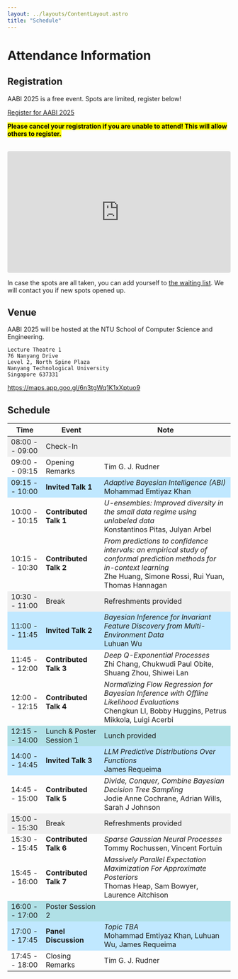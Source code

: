 ```yaml
---
layout: ../layouts/ContentLayout.astro
title: "Schedule"
---
```


# Attendance Information

## Registration

AABI 2025 is a free event.
Spots are limited, register below!

<a href="https://lu.ma/event/evt-a43Ub7unw7DznzM"
class="luma-checkout--button"
data-luma-action="checkout"
data-luma-event-id="evt-a43Ub7unw7DznzM">Register for AABI 2025</a>

<script id="luma-checkout" src="https://embed.lu.ma/checkout-button.js"></script>

<mark>**Please cancel your registration if you are unable to attend! This will allow others to register.**</mark>

<br />

<iframe
  src="https://lu.ma/embed/calendar/cal-JtIkTVGMG0J8eGF/events"
  width="100%"
  height="275"
  frameborder="0"
  style="border: 0px solid #bfcbda88; border-radius: 4px;"
  allowfullscreen=""
  aria-hidden="false"
  tabindex="0"
></iframe>

<br />

In case the spots are all taken, you can add yourself to [the waiting list](https://forms.gle/Xzm1a8XNheGDHCZPA).
We will contact you if new spots opened up.

## Venue

AABI 2025 will be hosted at the NTU School of Computer Science and Engineering.

    Lecture Theatre 1
    76 Nanyang Drive
    Level 2, North Spine Plaza
    Nanyang Technological University
    Singapore 637331

<https://maps.app.goo.gl/6n3tgWq1K1xXptuo9>

## Schedule

<style>
  .colorized tbody tr:nth-child(1),
  .colorized tr:nth-child(6),
  .colorized tr:nth-child(13) { 
    background: #efefef; 
  }

  .colorized tr:nth-child(3),
  .colorized tr:nth-child(7),
  .colorized tr:nth-child(11),
  .colorized tr:nth-child(17) { 
    background: #c0e8ff; 
  }

  .colorized tr:nth-child(10),
  .colorized tr:nth-child(16) { 
    background: #b0e0e6; 
  }

  @media (prefers-color-scheme: dark) {
    .colorized tbody tr:nth-child(1),
    .colorized tr:nth-child(6),
    .colorized tr:nth-child(13) { 
      background: #111; 
    }

    .colorized tr:nth-child(3),
    .colorized tr:nth-child(7),
    .colorized tr:nth-child(11), 
    .colorized tr:nth-child(17) { 
      background: #2b6cb0; 
    }

    .colorized tr:nth-child(10),
    .colorized tr:nth-child(16) { 
      background: #3a5f66; 
    }
  }
</style>

<div class="colorized">

| **Time**       | **Event**                | **Note**                                                                                                                                                                         |
| -------------- | ------------------------ | -------------------------------------------------------------------------------------------------------------------------------------------------------------------------------- |
| 08:00 -- 09:00 | Check-In                 |                                                                                                                                                                                  |
| 09:00 -- 09:15 | Opening Remarks          | Tim G. J. Rudner                                                                                                                                                                 |
| 09:15 -- 10:00 | **Invited Talk 1**       | _Adaptive Bayesian Intelligence (ABI)_ <br /> Mohammad Emtiyaz Khan                                                                                                              |
| 10:00 -- 10:15 | **Contributed Talk 1**   | _U-ensembles: Improved diversity in the small data regime using unlabeled data_ <br /> Konstantinos Pitas, Julyan Arbel                                                          |
| 10:15 -- 10:30 | **Contributed Talk 2**   | _From predictions to confidence intervals: an empirical study of conformal prediction methods for in-context learning_ <br /> Zhe Huang, Simone Rossi, Rui Yuan, Thomas Hannagan |
| 10:30 -- 11:00 | Break                    | Refreshments provided                                                                                                                                                            |
| 11:00 -- 11:45 | **Invited Talk 2**       | _Bayesian Inference for Invariant Feature Discovery from Multi-Environment Data_ <br /> Luhuan Wu                                                                                |
| 11:45 -- 12:00 | **Contributed Talk 3**   | _Deep Q-Exponential Processes_ <br /> Zhi Chang, Chukwudi Paul Obite, Shuang Zhou, Shiwei Lan                                                                                    |
| 12:00 -- 12:15 | **Contributed Talk 4**   | _Normalizing Flow Regression for Bayesian Inference with Offline Likelihood Evaluations_ <br /> Chengkun LI, Bobby Huggins, Petrus Mikkola, Luigi Acerbi                         |
| 12:15 -- 14:00 | Lunch & Poster Session 1 | Lunch provided                                                                                                                                                                   |
| 14:00 -- 14:45 | **Invited Talk 3**       | _LLM Predictive Distributions Over Functions_ <br /> James Requeima                                                                                                              |
| 14:45 -- 15:00 | **Contributed Talk 5**   | _Divide, Conquer, Combine Bayesian Decision Tree Sampling_ <br /> Jodie Anne Cochrane, Adrian Wills, Sarah J Johnson                                                             |
| 15:00 -- 15:30 | Break                    | Refreshments provided                                                                                                                                                            |
| 15:30 -- 15:45 | **Contributed Talk 6**   | _Sparse Gaussian Neural Processes_ <br /> Tommy Rochussen, Vincent Fortuin                                                                                                       |
| 15:45 -- 16:00 | **Contributed Talk 7**   | _Massively Parallel Expectation Maximization For Approximate Posteriors_ <br /> Thomas Heap, Sam Bowyer, Laurence Aitchison                                                      |
| 16:00 -- 17:00 | Poster Session 2         |                                                                                                                                                                                  |
| 17:00 -- 17:45 | **Panel Discussion**     | _Topic TBA_ <br /> Mohammad Emtiyaz Khan, Luhuan Wu, James Requeima                                                                                                              |
| 17:45 -- 18:00 | Closing Remarks          | Tim G. J. Rudner                                                                                                                                                                 |

</div>
